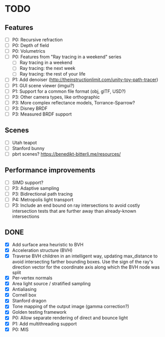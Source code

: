 # TODO

## Features
- [ ] P0: Recursive refraction
- [ ] P0: Depth of field
- [ ] P0: Volumetrics
- [ ] P0: Features from "Ray tracing in a weekend" series
  - [ ] Ray tracing in a weekend
  - [ ] Ray tracing: the next week
  - [ ] Ray tracing: the rest of your life
- [ ] P1: Add denoiser (http://theinstructionlimit.com/unity-toy-path-tracer)
- [ ] P1: GUI scene viewer (imgui?)
- [ ] P1: Support for a common file format (obj, glTF, USD?)
- [ ] P3: Other camera types, like orthographic
- [ ] P3: More complex reflectance models, Torrance-Sparrow?
- [ ] P3: Disney BRDF
- [ ] P3: Measured BRDF support

## Scenes
- [ ] Utah teapot
- [ ] Stanford bunny
- [ ] pbrt scenes? https://benedikt-bitterli.me/resources/

## Performance improvements
- [ ] SIMD support?
- [ ] P3: Adaptive sampling
- [ ] P3: Bidirectional path tracing
- [ ] P4: Metropolis light transport
- [ ] P3: Include an end bound on ray intersections to avoid costly intersection
      tests that are further away than already-known intersections

## DONE
- [x] Add surface area heuristic to BVH
- [x] Acceleration structure (BVH)
- [x] Traverse BVH children in an intelligent way, updating max_distance to
      avoid intersecting farther bounding boxes. Use the sign of the ray's
      direction vector for the coordinate axis along which the BVH node was
      split
- [x] Per-vertex normals
- [x] Area light source / stratified sampling
- [x] Antialiasing
- [x] Cornell box
- [x] Stanford dragon
- [x] Tone mapping of the output image (gamma correction?)
- [x] Golden testing framework
- [x] P0: Allow separate rendering of direct and bounce light
- [x] P1: Add multithreading support
- [x] P0: MIS
